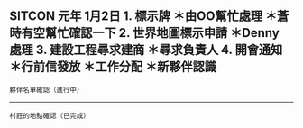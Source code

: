 SITCON 元年 	1月2日
	1. 標示牌
		＊由OO幫忙處理
		＊蒼時有空幫忙確認一下
	2. 世界地圖標示申請
		＊Denny 處理
	3. 建設工程尋求建商
		＊尋求負責人
4. 開會通知
＊行前信發放
＊工作分配
＊新夥伴認識
-------------------------------------------------------
	夥伴名單確認（進行中）
-------------------------------------------------------
	村莊的地點確認（已完成）
